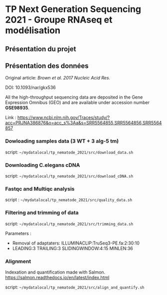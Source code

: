 # TP Next Generation Sequencing 2021 - Groupe RNAseq et modélisation

## Présentation du projet


## Présentation des données 
Original article: *Brown et al. 2017 Nucleic Acid Res.* 

DOI: 10.1093/nar/gkx536

All the high-throughput sequencing data are deposited in the Gene Expression Omnibus (GEO) and are available under accession number **GSE98935**.

Link : https://www.ncbi.nlm.nih.gov/Traces/study/?acc=PRJNA386876&o=acc_s%3Aa&s=SRR5564855,SRR5564856,SRR5564857

### Dowloading samples data (3 WT + 3 alg-5 tm)
script: `~/mydatalocal/tp_nematode_2021/src/download_data.sh`

### Downloading C.elegans cDNA
script: `~/mydatalocal/tp_nematode_2021/src/download_cDNA.sh`

### Fastqc and Multiqc analysis 
script : `~/mydatalocal/tp_nematode_2021/src/quality_data.sh`

### Filtering and trimming of data
script: `~/mydatalocal/tp_nematode_2021/src/trimming_data.sh`

Parameters : 
- Removal of adaptaters: ILLUMINACLIP:TruSeq3-PE.fa:2:30:10
- LEADING:3 TRAILING:3 SLIDINGWINDOW:4:15 MINLEN:36


### Alignment
Indexation and quantification made with Salmon. https://salmon.readthedocs.io/en/latest/index.html

script: `~/mydatalocal/tp_nematode_2021/src/align_and_quantify.sh`


